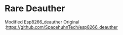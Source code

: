 # Rare Deauther
Modified Esp8266_deauther
Original :https://github.com/SpacehuhnTech/esp8266_deauther